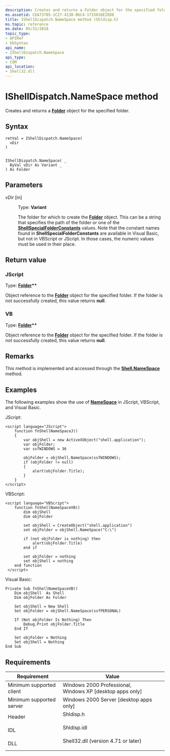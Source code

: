 ```yaml
---
description: Creates and returns a Folder object for the specified folder.
ms.assetid: CEA73705-1C27-4138-86C4-1715016E2ED8
title: IShellDispatch.NameSpace method (Shldisp.h)
ms.topic: reference
ms.date: 05/31/2018
topic_type: 
- APIRef
- kbSyntax
api_name: 
- IShellDispatch.NameSpace
api_type: 
- COM
api_location: 
- Shell32.dll
---
```


# IShellDispatch.NameSpace method

Creates and returns a [**Folder**](folder.md) object for the specified folder.

## Syntax


```JScript
retVal = IShellDispatch.NameSpace(
  vDir
)
```


```VB

IShellDispatch.NameSpace( _
  ByVal vDir As Variant _
) As Folder
```





## Parameters

<dl> <dt>

*vDir* \[in\]
</dt> <dd>

Type: **Variant**

The folder for which to create the [**Folder**](folder.md) object. This can be a string that specifies the path of the folder or one of the [**ShellSpecialFolderConstants**](/windows/desktop/api/Shldisp/ne-shldisp-shellspecialfolderconstants) values. Note that the constant names found in **ShellSpecialFolderConstants** are available in Visual Basic, but not in VBScript or JScript. In those cases, the numeric values must be used in their place.

</dd> </dl>

## Return value

### JScript

Type: **[**Folder**](folder.md)\*\***

Object reference to the [**Folder**](folder.md) object for the specified folder. If the folder is not successfully created, this value returns **null**.

### VB

Type: **[**Folder**](folder.md)\*\***

Object reference to the [**Folder**](folder.md) object for the specified folder. If the folder is not successfully created, this value returns **null**.

## Remarks

This method is implemented and accessed through the [**Shell.NameSpace**](shell-namespace.md) method.

## Examples

The following examples show the use of [**NameSpace**](shell-namespace.md) in JScript, VBScript, and Visual Basic.

JScript:


```JScript
<script language="JScript">
    function fnShellNameSpaceJ()
    {
        var objShell = new ActiveXObject("shell.application");
        var objFolder;
        var ssfWINDOWS = 36
        
        objFolder = objShell.NameSpace(ssfWINDOWS);
        if (objFolder != null)
        {
            alert(objFolder.Title);
        }
    }
</script>
```



VBScript:


```VB
<script language="VBScript">
    function fnShellNameSpaceVB()
        dim objShell
        dim objFolder
        
        set objShell = CreateObject("shell.application")
        set objFolder = objShell.NameSpace("C:\")

        if (not objFolder is nothing) then
            alert(objFolder.Title)
        end if

        set objFolder = nothing
        set objShell = nothing
    end function
 </script>
```



Visual Basic:


```VB
Private Sub fnShellNameSpaceVB()
    Dim objShell  As Shell
    Dim objFolder As Folder

    Set objShell = New Shell
    Set objFolder = objShell.NameSpace(ssfPERSONAL)

    If (Not objFolder Is Nothing) Then
        Debug.Print objFolder.Title
    End If

    Set objFolder = Nothing
    Set objShell = Nothing
End Sub
```



## Requirements



| Requirement | Value |
|-------------------------------------|----------------------------------------------------------------------------------------------------------------|
| Minimum supported client<br/> | Windows 2000 Professional, Windows XP \[desktop apps only\]<br/>                                         |
| Minimum supported server<br/> | Windows 2000 Server \[desktop apps only\]<br/>                                                           |
| Header<br/>                   | <dl> <dt>Shldisp.h</dt> </dl>                           |
| IDL<br/>                      | <dl> <dt>Shldisp.idl</dt> </dl>                         |
| DLL<br/>                      | <dl> <dt>Shell32.dll (version 4.71 or later)</dt> </dl> |



 

 




